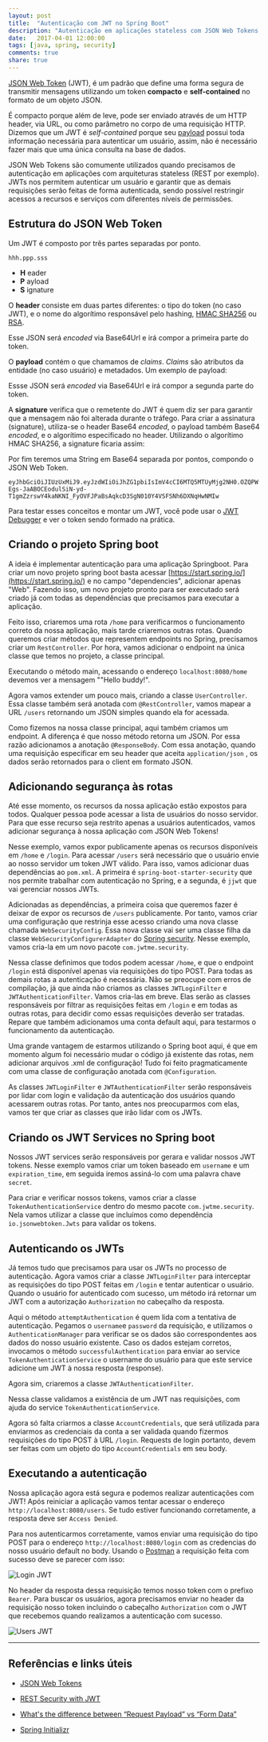 ```yaml
---
layout: post
title:  "Autenticação com JWT no Spring Boot"
description: "Autenticação em aplicações stateless com JSON Web Tokens."
date:   2017-04-01 12:00:00
tags: [java, spring, security]
comments: true
share: true
---
```


[JSON Web Token]() (JWT), é um padrão que define uma forma segura de transmitir mensagens utilizando um token **compacto** e **self-contained** no formato de um objeto JSON.

É compacto porque além de leve, pode ser enviado através de um HTTP header, via URL, ou como parâmetro no corpo de uma requisição HTTP. Dizemos que um JWT é *self-contained* porque seu [payload](http://stackoverflow.com/questions/23118249/whats-the-difference-between-request-payload-vs-form-data-as-seen-in-chrome) possui toda informação necessária para autenticar um usuário, assim, não é necessário fazer mais que uma única consulta na base de dados.

JSON Web Tokens são comumente utilizados quando precisamos de autenticação em aplicações com arquiteturas stateless (REST por exemplo). JWTs nos permitem autenticar um usuário e garantir que as demais requisições serão feitas de forma autenticada, sendo possível restringir acessos a recursos e serviços com diferentes níveis de permissões. 


Estrutura do JSON Web Token
-------------
Um JWT é composto por três partes separadas por ponto.

`hhh.ppp.sss` 

- **H** eader
- **P** ayload
- **S** ignature

O **header** consiste em duas partes diferentes: o tipo do token (no caso JWT), e o nome do algorítimo responsável pelo hashing, [HMAC SHA256](https://pt.wikipedia.org/wiki/HMAC) ou [RSA](https://pt.wikipedia.org/wiki/RSA).

<script src="https://gist.github.com/andreybleme/6e1a4685b30d2bb6abf34e0adab5407c.js"></script>

Esse JSON será *encoded* via Base64Url e irá compor a primeira parte do token.

O **payload** contém o que chamamos de *claims*. *Claims* são atributos da entidade (no caso usuário) e metadados. Um exemplo de payload:

<script src="https://gist.github.com/andreybleme/b65d23c5c4d498af4bc4f707e2f4e9fc.js"></script>

Essse JSON será *encoded* via Base64Url e irá compor a segunda parte do token.

A **signature** verifica que o remetente do JWT é quem diz ser para garantir que a mensagem não foi alterada durante o tráfego. Para criar a assinatura (signature), utiliza-se o header Base64 *encoded*, o payload também Base64 *encoded*, e o algorítimo especificado no header. Utilizando o algorítimo HMAC SHA256, a signature ficaria assim:

<script src="https://gist.github.com/andreybleme/cf63573ef6e2107ecb85f3b6aad97a2b.js"></script> 

Por fim teremos uma String em Base64 separada por pontos, compondo o JSON Web Token.

`eyJhbGciOiJIUzUxMiJ9.eyJzdWIiOiJhZG1pbiIsImV4cCI6MTQ5MTUyMjg2NH0.OZQPWEgs-JaABOCEodulSiN-yd-T1gmZzrswY4kaNKNI_FyOVFJPaBsAqkcD3SgN010Y4VSFSNh6DXNqHwNMIw`

Para testar esses conceitos e montar um JWT, você pode usar o [JWT Debugger](https://jwt.io/) e ver o token sendo formado na prática.


Criando o projeto Spring boot
-------------

A ideia é implementar autenticação para uma aplicação Springboot. Para criar um novo projeto spring boot basta acessar [https://start.spring.io/](https://start.spring.io/) e no campo "dependencies", adicionar apenas "Web". Fazendo isso, um novo projeto pronto para ser executado será criado já com todas as dependências que precisamos para executar a aplicação.

Feito isso, criaremos uma rota `/home` para verificarmos o funcionamento correto da nossa aplicação, mais tarde criaremos outras rotas. Quando queremos criar métodos que representem endpoints no Spring, precisamos criar um `RestController`. Por hora, vamos adicionar o endpoint na única classe que temos no projeto, a classe principal.

<script src="https://gist.github.com/andreybleme/666dd65233111c24b3d6bc6fe9c7a993.js"></script>

Executando o método main, acessando o endereço `localhost:8080/home` devemos ver a mensagem ""Hello buddy!".

Agora vamos extender um pouco mais, criando a classe `UserController`. Essa classe também será anotada com `@RestController`, vamos mapear a URL `/users` retornando um JSON simples quando ela for acessada.

<script src="https://gist.github.com/andreybleme/ca5031efe11f30bdc11fde80ac0b818d.js"></script>

Como fizemos na nossa classe principal, aqui também criamos um endpoint. A diferença é que nosso método retorna um JSON. Por essa razão adicionamos a anotação `@ResponseBody`. Com essa anotação, quando uma requisição especificar em seu header que aceita `application/json` , os dados serão retornados para o client em formato JSON. 

<script src="https://gist.github.com/andreybleme/7eab61427b3b3030967ecc548e99168e.js"></script>


Adicionando segurança às rotas
-------------
Até esse momento, os recursos da nossa aplicação estão expostos para todos. Qualquer pessoa pode acessar a lista de usuários do nosso servidor. Para que esse recurso seja restrito apenas a usuários autenticados, vamos adicionar segurança à nossa aplicação com JSON Web Tokens!

Nesse exemplo, vamos expor publicamente apenas os recursos disponíveis em `/home` e `/login`. Para acessar `/users` será necessário que o usuário envie ao nosso servidor um token JWT válido. Para isso, vamos adicionar duas dependências ao `pom.xml`. A primeira é  `spring-boot-starter-security` que nos permite trabalhar com autenticação no Spring, e a segunda, é `jjwt` que vai gerenciar nossos JWTs.

<script src="https://gist.github.com/andreybleme/1a12be46452eb9170c30b2cbc2d1c9dd.js"></script>
 
 Adicionadas as dependências, a primeira coisa que queremos fazer é deixar de expor os recursos de `/users` publicamente. Por tanto, vamos criar uma configuração que restrinja esse acesso criando uma nova classe chamada `WebSecurityConfig`. Essa nova classe vai ser uma classe filha da classe `WebSecurityConfigurerAdapter` do [Spring security](https://projects.spring.io/spring-security/). Nesse exemplo, vamos cria-la em um novo pacote `com.jwtme.security`.

<script src="https://gist.github.com/andreybleme/cd4abdaa3736d43d22f4897d411c265f.js"></script>

Nessa classe definimos que todos podem acessar `/home`, e que o endpoint `/login` está disponível apenas via requisições do tipo POST. Para todas as demais rotas a autenticação é necessária. Não se preocupe com erros de compilação, já que ainda não criamos as classes `JWTLoginFilter` e `JWTAuthenticationFilter`. Vamos cria-las em breve. Elas serão as classes responsáveis por filtrar as requisições feitas em `/login` e em todas as outras rotas, para decidir como essas requisições deverão ser tratadas. Repare que também adicionamos uma conta default aqui, para testarmos o funcionamento da autenticação. 

Uma grande vantagem de estarmos utilizando o Spring boot aqui, é que em momento algum foi necessário mudar o código já existente das rotas, nem adicionar arquivos .xml de configuração! Tudo foi feito pragmaticamente com uma classe de configuração anotada com `@Configuration`.

As classes `JWTLoginFilter` e `JWTAuthenticationFilter` serão responsáveis por lidar com login e validação da autenticação dos usuários quando acessarem outras rotas. Por tanto, antes nos preocuparmos com elas, vamos ter que criar as classes que irão lidar com os JWTs.


Criando os JWT Services no Spring boot
----------
Nossos JWT services serão responsáveis por gerara e validar nossos JWT tokens. Nesse exemplo vamos criar um token baseado em `username` e um `expiration_time`, em seguida iremos assiná-lo com uma palavra chave `secret`.

Para criar e verificar nossos tokens, vamos criar a classe `TokenAuthenticationService` dentro do mesmo pacote `com.jwtme.security`.  Nela vamos utilizar a classe que incluímos como dependência `io.jsonwebtoken.Jwts` para validar os tokens.

<script src="https://gist.github.com/andreybleme/036ce00169c70e12d3032d45390705dc.js"></script>


Autenticando os JWTs
-----------
Já temos tudo que precisamos para usar os JWTs no processo de autenticação. Agora vamos criar a classe `JWTLoginFilter` para interceptar as requisições do tipo POST feitas em `/login` e tentar autenticar o usuário. Quando o usuário for autenticado com sucesso, um método irá retornar um JWT com a autorização `Authorization` no cabeçalho da resposta.

<script src="https://gist.github.com/andreybleme/df031ab9c0fdc6034a03bb75b9553e34.js"></script>

Aqui o método `attemptAuthentication` é quem lida com a tentativa de autenticação. Pegamos o `username`e `password` da requisição, e utilizamos o `AuthenticationManager` para verificar se os dados são correspondentes aos dados do nosso usuário existente. Caso os dados estejam corretos, invocamos o método `successfulAuthentication` para enviar ao service `TokenAuthenticationService` o username do usuário para que este service adicione um JWT à nossa resposta (response).

Agora sim, criaremos a classe `JWTAuthenticationFilter`.

<script src="https://gist.github.com/andreybleme/a9ca172117dd6f4adfcf7ff0f61fe83c.js"></script>

Nessa classe validamos a existência de um JWT nas requisições, com ajuda do service `TokenAuthenticationService`.

Agora só falta criarmos a classe `AccountCredentials`, que será utilizada para enviarmos as credenciais da conta a ser validada quando fizermos requisições do tipo POST à URL `/login`. Requests de login portanto, devem ser feitas com um objeto do tipo `AccountCredentials` em seu body.

<script src="https://gist.github.com/andreybleme/b4b1878015c4551d153d987aec023071.js"></script>

Executando a autenticação
-------------
Nossa aplicação agora está segura e podemos realizar autenticações com JWT! Após reiniciar a aplicação vamos tentar acessar o endereço `http://localhost:8080/users`. Se tudo estiver funcionando corretamente, a resposta deve ser `Access Denied`.

Para nos autenticarmos corretamente, vamos enviar uma requisição do tipo POST para o endereço `http://localhost:8080/login` com as credencias do nosso usuário default no body. Usando o [Postman](https://chrome.google.com/webstore/detail/postman/fhbjgbiflinjbdggehcddcbncdddomop) a requisição feita com sucesso deve se parecer com isso:

![Login JWT](https://raw.githubusercontent.com/andreybleme/andreybleme.github.io/master/assets/img/jwt-login.png "JWT Login Request")

No header da resposta dessa requisição temos nosso token com o prefixo `Bearer`. Para buscar os usuários, agora precisamos enviar no header da requisição nosso token incluindo o cabeçalho `Authorization` com o JWT que recebemos quando realizamos a autenticação com sucesso.

![Users JWT](https://raw.githubusercontent.com/andreybleme/andreybleme.github.io/master/assets/img/jwt-users.png "JWT User Access")

-------------


Referências e links úteis
-------------
- [JSON Web Tokens](https://jwt.io/)

- [REST Security with JWT](https://www.toptal.com/java/rest-security-with-jwt-spring-security-and-java)

- [What's the difference between “Request Payload” vs “Form Data”](http://stackoverflow.com/questions/23118249/whats-the-difference-between-request-payload-vs-form-data-as-seen-in-chrome)

- [Spring Initializr](https://start.spring.io/)